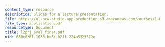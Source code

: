 ```yaml
---
content_type: resource
description: Slides for a lecture presentation.
file: https://ol-ocw-studio-app-production.s3.amazonaws.com/courses/1-040-project-management-spring-2004/680c62611033bd5d821f224a5323372e_l2prj_eval_finan.pdf
file_type: application/pdf
resourcetype: Document
title: l2prj_eval_finan.pdf
uid: 680c6261-1033-bd5d-821f-224a5323372e
---
```

